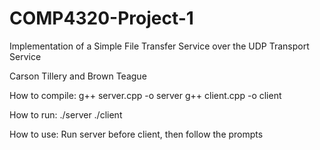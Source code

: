 # COMP4320-Project-1
Implementation of a Simple File Transfer Service over the UDP Transport Service 

Carson Tillery and Brown Teague


How to compile: 
g++ server.cpp -o server
g++ client.cpp -o client

How to run: 
./server
./client <IP address>

How to use: 
Run server before client, then follow the prompts
